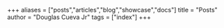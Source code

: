 +++
aliases = ["posts","articles","blog","showcase","docs"]
title = "Posts"
author = "Douglas Cueva Jr"
tags = ["index"]
+++
